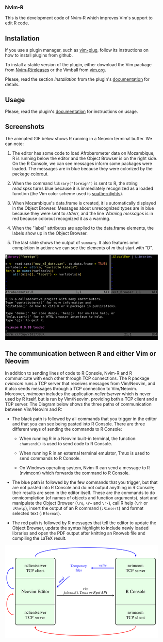 ### Nvim-R

This is the development code of Nvim-R which improves Vim's support to edit
R code.

## Installation

If you use a plugin manager, such as [vim-plug], follow its instructions on
how to install plugins from github.

To install a stable version of the plugin, either download the Vim package from
[Nvim-R/releases](https://github.com/jalvesaq/Nvim-R/releases)
or the Vimball from
[vim.org](http://www.vim.org/scripts/script.php?script_id=2628).

Please, read the section *Installation* from the plugin's
[documentation](https://raw.githubusercontent.com/jalvesaq/Nvim-R/master/doc/Nvim-R.txt)
for details.

## Usage

Please, read the plugin's
[documentation](https://raw.githubusercontent.com/jalvesaq/Nvim-R/master/doc/Nvim-R.txt)
for instructions on usage.


## Screenshots

The animated GIF below shows R running in a Neovim terminal buffer. We can note:

   1. The editor has some code to load Afrobarometer data on Mozambique, R is
      running below the editor and the Object Browser is on the right side. On
      the R Console, we can see messages inform some packages were loaded. The
      messages are in blue because they were colorized by the package
      [colorout].

   2. When the command `library("foreign")` is sent to R, the string *read.spss*
      turns blue because it is immediately recognized as a loaded function
      (the Vim color scheme used is [southernlights]).

   3. When Mozambique's data.frame is created, it is automatically displayed
      in the Object Browser. Messages about unrecognized types are in blue
      because they were sent to *stderr*, and the line *Warning messages* is in
      red because colorout recognized it as a warning.

   4. When the "label" attributes are applied to the data.frame elements, the
      labels show up in the Object Browser.

   5. The last slide shows the output of `summary`. It also features omni
      completion in action: we can see the elements of *m* that start with "D".

![Nvim-R screenshots](https://raw.githubusercontent.com/jalvesaq/Nvim-R/master/Nvim-R.gif "Nvim-R screenshots")

## The communication between R and either Vim or Neovim

In addition to sending lines of code to R Console, Nvim-R and R communicate
with each other through TCP connections. The R package *nvimcom* runs a TCP
server that receives messages from Vim/Neovim, and it also sends messages
through a TCP connection to Vim/Neovim. Moreover, *nvimcom* includes the
application *nclientserver* which is never used by R itself, but is run by
Vim/Neovim, providing both a TCP client and a TCP server. The Diagram below
shows the three paths of communication between Vim/Neovim and R:

  - The black path is followed by all commands that you trigger in the editor
    and that you can see being pasted into R Console. There are three
    different ways of sending the commands to R Console:

     - When running R in a Neovim built-in terminal, the function `chansend()`
       is used to send code to R Console.

     - When running R in an external terminal emulator, Tmux is used to send
       commands to R Console.

     - On Windows operating system, Nvim-R can send a message to R (nvimcom)
       which forwards the command to R Console.

  - The blue path is followed by the few commands that you trigger, but that
    are not pasted into R Console and do not output anything in R Console;
    their results are seen in the editor itself. These are the commands to do
    omnicompletion (of names of objects and function arguments), start and
    manipulate the Object Browser (`\ro`, `\r=` and `\r-`), call R help (`\rh`
    or `:Rhelp`), insert the output of an R command (`:Rinsert`) and format
    selected text (`:Rformat`).

  - The red path is followed by R messages that tell the editor to update the
    Object Browser, update the syntax highlight to include newly loaded
    libraries and open the PDF output after knitting an Rnoweb file and
    compiling the LaTeX result.


![Neovim-R communication](https://raw.githubusercontent.com/jalvesaq/Nvim-R/master/nvimrcom.png "Neovim-R communication")

[vim-plug]: https://github.com/junegunn/vim-plug
[Neovim]: https://github.com/neovim/neovim
[southernlights]: https://github.com/jalvesaq/southernlights
[colorout]: https://github.com/jalvesaq/colorout
